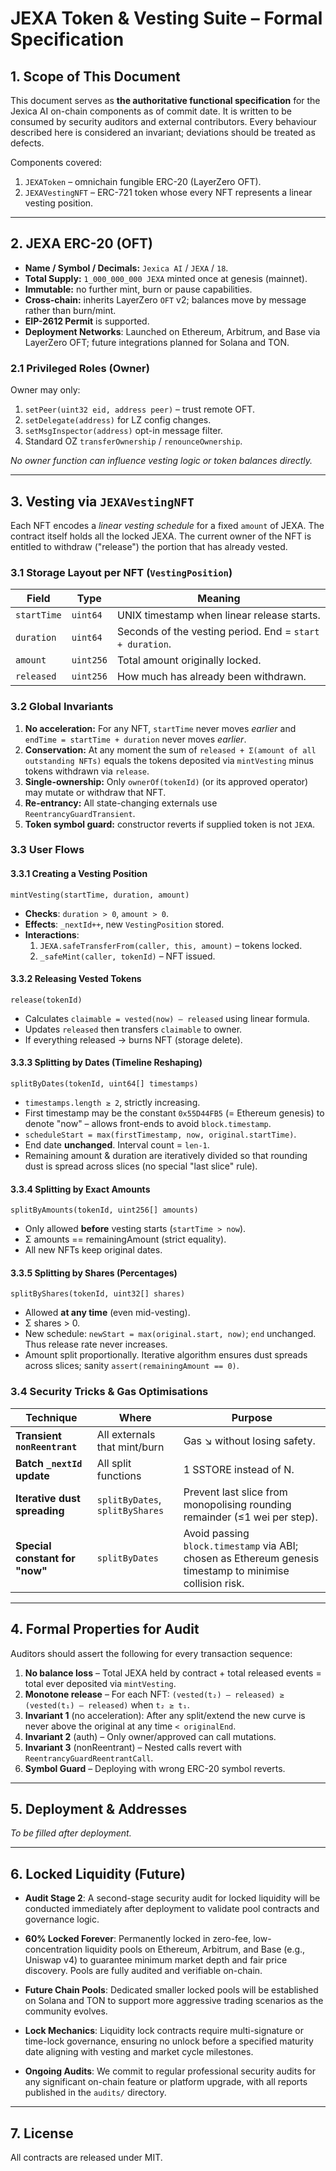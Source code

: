 # JEXA Token & Vesting Suite – Formal Specification

## 1. Scope of This Document
This document serves as **the authoritative functional specification** for the 
Jexica AI on-chain components as of commit date. It is written to be consumed by
security auditors and external contributors. Every behaviour described here is
considered an invariant; deviations should be treated as defects.

Components covered:
1. `JEXAToken`                – omnichain fungible ERC-20 (LayerZero OFT).
2. `JEXAVestingNFT`           – ERC-721 token whose every NFT represents a
   linear vesting position.

---

## 2. JEXA ERC-20 (OFT)
* **Name / Symbol / Decimals:** `Jexica AI` / `JEXA` / `18`.
* **Total Supply:** `1_000_000_000 JEXA` minted once at genesis (mainnet).
* **Immutable:** no further mint, burn or pause capabilities.
* **Cross-chain:** inherits LayerZero `OFT` v2; balances move by message rather
  than burn/mint.
* **EIP-2612 Permit** is supported.
* **Deployment Networks**: Launched on Ethereum, Arbitrum, and Base via LayerZero OFT; future integrations planned for Solana and TON.

### 2.1 Privileged Roles (Owner)
Owner may only:
1. `setPeer(uint32 eid, address peer)`               – trust remote OFT.
2. `setDelegate(address)` for LZ config changes.
3. `setMsgInspector(address)` opt-in message filter.
4. Standard OZ `transferOwnership` / `renounceOwnership`.

_No owner function can influence vesting logic or token balances directly._

---

## 3. Vesting via `JEXAVestingNFT`
Each NFT encodes a *linear vesting schedule* for a fixed `amount` of JEXA.
The contract itself holds all the locked JEXA. The current owner of the NFT is
entitled to withdraw ("release") the portion that has already vested.

### 3.1 Storage Layout per NFT (`VestingPosition`)
| Field | Type | Meaning |
|-------|------|---------|
| `startTime` | `uint64` | UNIX timestamp when linear release starts. |
| `duration`  | `uint64` | Seconds of the vesting period. End = `start + duration`. |
| `amount`    | `uint256`| Total amount originally locked. |
| `released`  | `uint256`| How much has already been withdrawn. |

### 3.2 Global Invariants
1. **No acceleration:** For any NFT, `startTime` never moves *earlier* and
   `endTime = startTime + duration` never moves *earlier*.
2. **Conservation:** At any moment the sum of
   `released + Σ(amount of all outstanding NFTs)` equals the tokens deposited
   via `mintVesting` minus tokens withdrawn via `release`.
3. **Single-ownership:** Only `ownerOf(tokenId)` (or its approved operator) may
   mutate or withdraw that NFT.
4. **Re-entrancy:** All state-changing externals use `ReentrancyGuardTransient`.
5. **Token symbol guard:** constructor reverts if supplied token is not `JEXA`.

### 3.3 User Flows
#### 3.3.1 Creating a Vesting Position
```solidity
mintVesting(startTime, duration, amount)
```
* **Checks**: `duration > 0`, `amount > 0`.
* **Effects**: `_nextId++`, new `VestingPosition` stored.
* **Interactions**:
  1. `JEXA.safeTransferFrom(caller, this, amount)` – tokens locked.
  2. `_safeMint(caller, tokenId)` – NFT issued.

#### 3.3.2 Releasing Vested Tokens
```solidity
release(tokenId)
```
* Calculates `claimable = vested(now) – released` using linear formula.
* Updates `released` then transfers `claimable` to owner.
* If everything released → burns NFT (storage delete).

#### 3.3.3 Splitting by Dates (Timeline Reshaping)
```solidity
splitByDates(tokenId, uint64[] timestamps)
```
* `timestamps.length ≥ 2`, strictly increasing.
* First timestamp may be the constant `0x55D44FB5` (= Ethereum genesis) to
  denote "now" – allows front-ends to avoid `block.timestamp`.
* `scheduleStart = max(firstTimestamp, now, original.startTime)`.
* End date **unchanged**. Interval count = `len-1`.
* Remaining amount & duration are iteratively divided so that rounding dust is
  spread across slices (no special "last slice" rule).

#### 3.3.4 Splitting by Exact Amounts
```solidity
splitByAmounts(tokenId, uint256[] amounts)
```
* Only allowed **before** vesting starts (`startTime > now`).
* Σ amounts == remainingAmount (strict equality).
* All new NFTs keep original dates.

#### 3.3.5 Splitting by Shares (Percentages)
```solidity
splitByShares(tokenId, uint32[] shares)
```
* Allowed **at any time** (even mid-vesting).
* Σ shares > 0.
* New schedule: `newStart = max(original.start, now)`; `end` unchanged. Thus
  release rate never increases.
* Amount split proportionally. Iterative algorithm ensures dust spreads across
  slices; sanity `assert(remainingAmount == 0)`.

### 3.4 Security Tricks & Gas Optimisations
| Technique | Where | Purpose |
|-----------|-------|---------|
| **Transient `nonReentrant`** | All externals that mint/burn | Gas ↘ without losing safety. |
| **Batch `_nextId` update**   | All split functions | 1 SSTORE instead of N. |
| **Iterative dust spreading** | `splitByDates`, `splitByShares` | Prevent last slice from monopolising rounding remainder (≤1 wei per step). |
| **Special constant for "now"**| `splitByDates` | Avoid passing `block.timestamp` via ABI; chosen as Ethereum genesis timestamp to minimise collision risk. |

---

## 4. Formal Properties for Audit
Auditors should assert the following for every transaction sequence:
1. **No balance loss** – Total JEXA held by contract + total released events =
   total ever deposited via `mintVesting`.
2. **Monotone release** – For each NFT: `(vested(t₂) – released)
   ≥ (vested(t₁) – released)` when `t₂ ≥ t₁`.
3. **Invariant 1** (no acceleration): After any split/extend the new curve is
   never above the original at any time `< originalEnd`.
4. **Invariant 2** (auth) – Only owner/approved can call mutations.
5. **Invariant 3** (nonReentrant) – Nested calls revert with
   `ReentrancyGuardReentrantCall`.
6. **Symbol Guard** – Deploying with wrong ERC-20 symbol reverts.

---

## 5. Deployment & Addresses
_To be filled after deployment._

---

## 6. Locked Liquidity (Future)
* **Audit Stage 2**: A second-stage security audit for locked liquidity will be conducted immediately after deployment to validate pool contracts and governance logic.

* **60% Locked Forever**: Permanently locked in zero-fee, low-concentration liquidity pools on Ethereum, Arbitrum, and Base (e.g., Uniswap v4) to guarantee minimum market depth and fair price discovery. Pools are fully audited and verifiable on-chain.
* **Future Chain Pools**: Dedicated smaller locked pools will be established on Solana and TON to support more aggressive trading scenarios as the community evolves.
* **Lock Mechanics**: Liquidity lock contracts require multi-signature or time-lock governance, ensuring no unlock before a specified maturity date aligning with vesting and market cycle milestones.
* **Ongoing Audits**: We commit to regular professional security audits for any significant on-chain feature or platform upgrade, with all reports published in the `audits/` directory.
---

## 7. License
All contracts are released under MIT.
